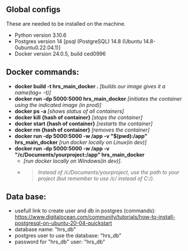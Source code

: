 ## Global configs 
These are needed to be installed on the machine. 
- Python version 3.10.6
- Postgres version 14 [psql (PostgreSQL) 14.8 (Ubuntu 14.8-0ubuntu0.22.04.1)]
- Docker version 24.0.5, build ced0996 


## Docker commands:
  - **docker build -t hrs_main_docker .**   *[builds our image gives it a name(tag= -t)]*
  - **docker run -dp 5000:5000 hrs_main_docker** *[initiates the container using the indicated image (in prod)]*
  - **docker ps -a**  *[shows status of all containers]*
  - **docker kill {hash of container}**  *[stops the container]*
  - **docker start {hash of container}**  *[restarts the container]*
  - **docker rm {hash of container}**  *[removes the container]*
  - **docker run -dp 5000:5000 -w /app -v "$(pwd):/app" hrs_main_docker**     *[run docker locally on Linux(in dev)]*
  - **docker run -dp 5000:5000 -w /app -v "/c/Documents/yourproject:/app" hrs_main_docker**     
    - *[run docker locally on Windows(in dev)]*. 
    - > *Instead of /c/Documents/yourproject, use the path to your project (but remember to use /c/ instead of C:/)*.


## Data base:
 - usefull link to create user and db in postgres (commands): https://www.digitalocean.com/community/tutorials/how-to-install-postgresql-on-ubuntu-20-04-quickstart
 - database name: "hrs_db"
 - postgres user to use the database: "hrs_db"
 - password for "hrs_db" user: "hrs_db"
